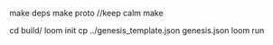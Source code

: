 
make deps
make proto
//keep calm
make

cd build/
loom init
cp ../genesis_template.json genesis.json 
loom run